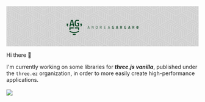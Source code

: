 <img align="center" src="banner.png" />

Hi there 👋

I'm currently working on some libraries for ***three.js vanilla***, published under the `three.ez` organization, in order to more easily create high-performance applications.

<a href="https://github.com/anuraghazra/github-readme-stats">
  <img align="center" src="https://github-readme-stats.vercel.app/api?username=agargaro&count_private=true&show_icons=true&include_all_commits=true&hide_border=true&hide_title=true" />
</a>
